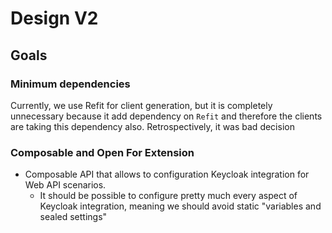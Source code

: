 # Design V2

## Goals

### Minimum dependencies

Currently, we use Refit for client generation, but it is completely unnecessary because it add dependency on `Refit` and therefore the clients are taking this dependency also. Retrospectively, it was bad decision

### Composable and Open For Extension

* Composable API that allows to configuration Keycloak integration for Web API scenarios.
  * It should be possible to configure pretty much every aspect of Keycloak integration, meaning we should avoid static "variables and sealed settings"
